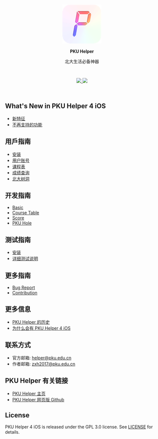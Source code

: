 <p align="center">
  <img src="assets/images/pkuhelper_logo.png" alt="PKU Helper" title="PKU Helper">
</p>
<p align="center"><b>PKU Helper</b></p>
<p align="center">北大生活必备神器</p>

<br>

<p align="center">
  <a href="https://github.com/pkuhelper-ios-4/PKU-Helper-4-iOS/issues">
    <img src="https://img.shields.io/github/issues/pkuhelper-ios-4/PKU-Helper-4-iOS">
  </a>
  <a href="https://github.com/pkuhelper-ios-4/PKU-Helper-4-iOS/blob/master/LICENSE">
    <img src="https://img.shields.io/github/license/pkuhelper-ios-4/PKU-Helper-4-iOS">
  </a>
</p>

<br>


What's New in PKU Helper 4 iOS
---------------------------------
- [新特征](/NEW_FEATURES.md)
- [不再支持的功能](/DEPRECATED_MODULES.md)


用戶指南
------------
- [安装](/USER_GUIDE_INSTALLATION.md)
- [用户账号](/USER_GUIDE_USER_ACCOUNT.md)
- [课程表](/USER_GUIDE_COURSE_TABLE.md)
- [成绩查询](/USER_GUIDE_SCORE.md)
- [北大树洞](/USER_GUIDE_PKU_HOLE.md)


开发指南
-----------------
- [Basic](/DEVELOPER_GUIDE_BASIC.md)
- [Course Table](/DEVELOPER_GUIDE_COURSE_TABLE.md)
- [Score](/DEVELOPER_GUIDE_SCORE.md)
- [PKU Hole](/DEVELOPER_GUIDE_PKU_HOLE.md)


测试指南
------------
- [安装](/USER_GUIDE_INSTALLATION.md#TestFlight)
- [详细测试说明](/TESTING_GUIDE.md)


更多指南
------------
- [Bug Report](/BUG_REPORT.md)
- [Contribution](/CONTRIBUTION.md)


更多信息
------------------
- [PKU Helper 的历史](/PKU_HELPER_HISTORY.md)
- [为什么会有 PKU Helper 4 iOS](/WHY_PKU_HELPER_4.md)


联系方式
-------------
- 官方邮箱: [helper@pku.edu.cn](mailto://helper@pku.edu.cn)
- 作者邮箱: [zxh2017@pku.edu.cn](mailto://zxh2017@pku.edu.cn)


PKU Helper 有关链接
--------------------
- [PKU Helper 主页](https://pkuhelper.pku.edu.cn)
- [PKU Helper 网页版 Github](https://github.com/pkuhelper-web)


License
--------------
PKU Helper 4 iOS is released under the GPL 3.0 license. See [LICENSE](https://github.com/pkuhelper-ios-4/PKU-Helper-4-iOS/blob/master/LICENSE) for details.
